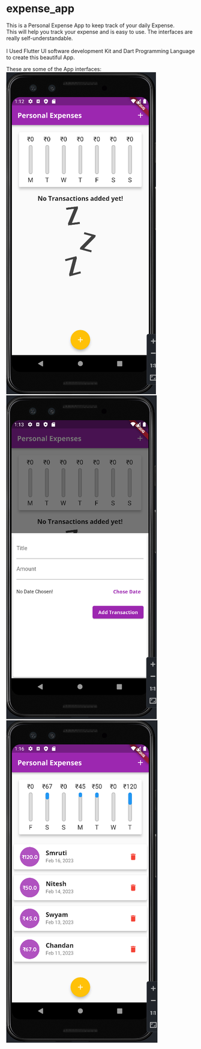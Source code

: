# expense_app
This is a Personal Expense App to keep track of your daily Expense. <br/>
This will help you track your expense and is easy to use. The interfaces are really self-understandable. <br/>
<br/>
I Used Flutter UI software development Kit and Dart Programming Language to create this beautiful App.

These are some of the App interfaces: <br/>
![alt text](https://github.com/Makwy1424/Personal-Expense-App/blob/main/images/expense%20app.png)
![alt text](https://github.com/Makwy1424/Personal-Expense-App/blob/main/images/expense%20app2.png)
![alt text](https://github.com/Makwy1424/Personal-Expense-App/blob/main/images/pt3.png) <br/>
